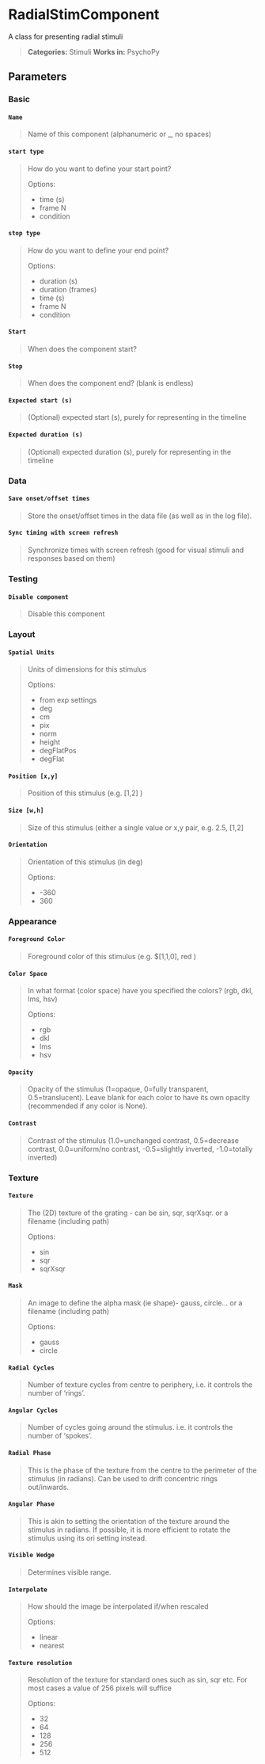 # RadialStimComponent
A class for presenting radial stimuli

> **Categories:** Stimuli
> **Works in:** PsychoPy

## Parameters

### Basic

#### `Name`
> Name of this component (alphanumeric or _, no spaces)

#### `start type`
> How do you want to define your start point?
> 
> Options:
> - time (s)
> - frame N
> - condition

#### `stop type`
> How do you want to define your end point?
> 
> Options:
> - duration (s)
> - duration (frames)
> - time (s)
> - frame N
> - condition

#### `Start`
> When does the component start?

#### `Stop`
> When does the component end? (blank is endless)

#### `Expected start (s)`
> (Optional) expected start (s), purely for representing in the timeline

#### `Expected duration (s)`
> (Optional) expected duration (s), purely for representing in the timeline

### Data

#### `Save onset/offset times`
> Store the onset/offset times in the data file (as well as in the log file).

#### `Sync timing with screen refresh`
> Synchronize times with screen refresh (good for visual stimuli and responses based on them)

### Testing

#### `Disable component`
> Disable this component

### Layout

#### `Spatial Units`
> Units of dimensions for this stimulus
> 
> Options:
> - from exp settings
> - deg
> - cm
> - pix
> - norm
> - height
> - degFlatPos
> - degFlat

#### `Position [x,y]`
> Position of this stimulus (e.g. [1,2] )

#### `Size [w,h]`
> Size of this stimulus (either a single value or x,y pair, e.g. 2.5, [1,2] 

#### `Orientation`
> Orientation of this stimulus (in deg)
> 
> Options:
> - -360
> - 360

### Appearance

#### `Foreground Color`
> Foreground color of this stimulus (e.g. $[1,1,0], red )

#### `Color Space`
> In what format (color space) have you specified the colors? (rgb, dkl, lms, hsv)
> 
> Options:
> - rgb
> - dkl
> - lms
> - hsv

#### `Opacity`
> Opacity of the stimulus (1=opaque, 0=fully transparent, 0.5=translucent). Leave blank for each color to have its own opacity (recommended if any color is None).

#### `Contrast`
> Contrast of the stimulus (1.0=unchanged contrast, 0.5=decrease contrast, 0.0=uniform/no contrast, -0.5=slightly inverted, -1.0=totally inverted)

### Texture

#### `Texture`
> The (2D) texture of the grating - can be sin, sqr, sqrXsqr. or a filename (including path)
> 
> Options:
> - sin
> - sqr
> - sqrXsqr

#### `Mask`
> An image to define the alpha mask (ie shape)- gauss, circle... or a filename (including path)
> 
> Options:
> - gauss
> - circle

#### `Radial Cycles`
> Number of texture cycles from centre to periphery, i.e. it controls the number of ‘rings’.

#### `Angular Cycles`
> Number of cycles going around the stimulus. i.e. it controls the number of ‘spokes’.

#### `Radial Phase`
> This is the phase of the texture from the centre to the perimeter of the stimulus (in radians). Can be used to drift concentric rings out/inwards.

#### `Angular Phase`
> This is akin to setting the orientation of the texture around the stimulus in radians. If possible, it is more efficient to rotate the stimulus using its ori setting instead.

#### `Visible Wedge`
> Determines visible range.

#### `Interpolate`
> How should the image be interpolated if/when rescaled
> 
> Options:
> - linear
> - nearest

#### `Texture resolution`
> Resolution of the texture for standard ones such as sin, sqr etc. For most cases a value of 256 pixels will suffice
> 
> Options:
> - 32
> - 64
> - 128
> - 256
> - 512

